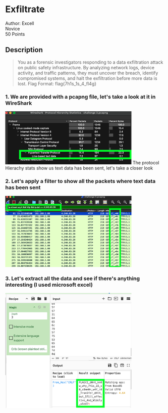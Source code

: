 # Exfiltrate

Author: Excell<br>
Novice<br>
50 Points

## Description
>You as a forensic investigators responding to a data exfiltration attack on public safety infrastructure. By
analyzing network logs, device activity, and traffic patterns, they must uncover the breach, identify
compromised systems, and halt the exfiltration before more data is lost. Flag Format: flag{7h1s_1s_4_fl4g}



### 1. We are provided with a pcapng file, let's take a look at it in WireShark

<img src="files/pcap1.png" width="400"/>
The protocol Hierachy stats show us text data has been sent, let's take a closer look


### 2. Let's apply a filter to show all the packets where text data has been sent

<img src="files/pcap2.png" width="400"/>

### 3. Let's extract all the data and see if there's anything interesting (I used microsoft excel)

<img src="files/pcap3.png" width="400"/>
